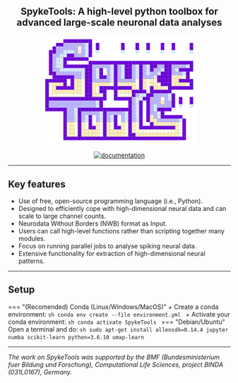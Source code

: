 <!--<h1 align="center">SpykeTools</h1>-->

<h2 align="center">SpykeTools: A high-level python toolbox for advanced large-scale neuronal data analyses</h2>

<p align="center"><img src="docs/logo_spyketools.png"  width="70%"/></p>

<!--<p align="center">Online article</p>-->

<p align="center">
  <a href="https://spyketools-org.github.io/spyketools/">
    <img alt="documentation" src="https://img.shields.io/badge/docs-mkdocs%20material-blue.svg?style=flat" />
  </a>
</p>   

---

## Key features

+ Use of free, open-source programming language (i.e., Python).
+ Designed to efficiently cope with high-dimensional neural data and can scale to large channel counts.
+ Neurodata Without Borders (NWB) format as Input.
+ Users can call high-level functions rather than scripting together many modules.
+ Focus on running parallel jobs to analyse spiking neural data.
+ Extensive functionality for extraction of high-dimensional neural patterns.

---

## Setup
=== "(Recomended) Conda (Linux/Windows/MacOS)"
	+ Create a conda environment:
	```sh
	conda env create --file environment.yml
	```
	+ Activate your conda environment:
	```sh
	conda activate SpykeTools
	```
=== "Debian/Ubuntu"
	Open a terminal and do:
	```sh
	sudo apt-get install allensdk=0.14.4 jupyter numba scikit-learn python=3.6.10 umap-learn
	```


---

_The work on SpykeTools was supported by the BMF (Bundesministerium fuer Bildung und Forschung), Computational Life Sciences, project BINDA (031L0167), Germany._


